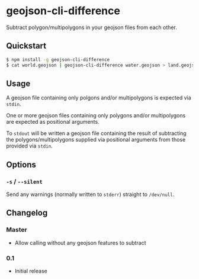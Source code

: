 # geojson-cli-difference

Subtract polygon/multipolygons in your geojson files from each other.

## Quickstart

```sh
$ npm install -g geojson-cli-difference
$ cat world.geojson | geojson-cli-difference water.geojson > land.geojson
```

## Usage

A geojson file containing only polgons and/or multipolygons is expected via `stdin`.

One or more geojson files containing only polygons and/or multipolygons are expected as positional arguments.

To `stdout` will be written a geojson file containing the result of subtracting the polygons/multipolygons supplied via positional arguments from those provided via `stdin`.

## Options

### `-s` / `--silent`

Send any warnings (normally written to `stderr`) straight to `/dev/null`.

## Changelog

### Master

* Allow calling without any geojson features to subtract

### 0.1

* Initial release

